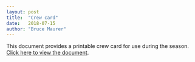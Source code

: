 ```yaml
---
layout: post
title:  "Crew card"
date:   2018-07-15
author: "Bruce Maurer"
---
```


This document provides a printable crew card for use during the season. [Click here to view the
document](https://storage.googleapis.com/ohsaa-websites/mechanics/Crew%20Card.xlsx).
